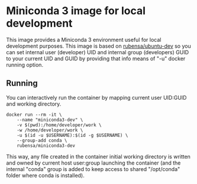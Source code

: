 # Miniconda 3 image for local development

This image provides a Miniconda 3 environment useful for local development purposes.
This image is based on [rubensa/ubuntu-dev](https://github.com/rubensa/docker-ubuntu-dev) so you can set internal user (developer) UID and internal group (developers) GUID to your current UID and GUID by providing that info means of "-u" docker running option.

## Running

You can interactively run the container by mapping current user UID:GUID and working directory.

```
docker run --rm -it \
	--name "miniconda3-dev" \
	-v $(pwd):/home/developer/work \
	-w /home/developer/work \
	-u $(id -u $USERNAME):$(id -g $USERNAME) \
	--group-add conda \
	rubensa/miniconda3-dev
```

This way, any file created in the container initial working directory is written and owned by current host user:group launching the container (and the internal "conda" group is added to keep access to shared "/opt/conda" folder where conda is installed).
